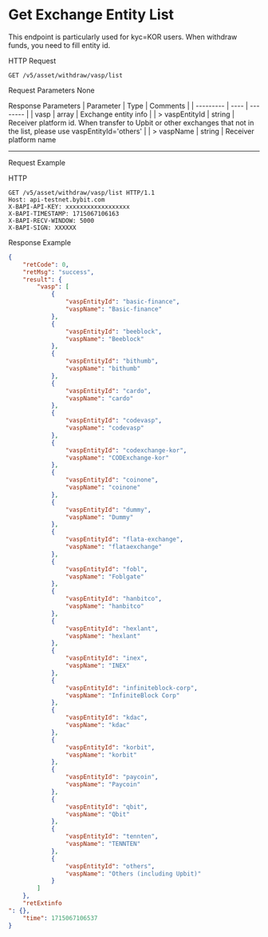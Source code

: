 # Get Exchange Entity List
This endpoint is particularly used for kyc=KOR users. When withdraw funds, you need to fill entity id.


HTTP Request
```http
GET /v5/asset/withdraw/vasp/list
```

Request Parameters
None



Response Parameters
| Parameter | Type | Comments |
| --------- | ---- | -------- |
| vasp | array | Exchange entity info |
| > vaspEntityId | string |	Receiver platform id. When transfer to Upbit or other exchanges that not in the list, please use vaspEntityId='others' |
| > vaspName  | string |	Receiver platform name

---

Request Example

HTTP
 
  
```http
GET /v5/asset/withdraw/vasp/list HTTP/1.1
Host: api-testnet.bybit.com
X-BAPI-API-KEY: xxxxxxxxxxxxxxxxxx
X-BAPI-TIMESTAMP: 1715067106163
X-BAPI-RECV-WINDOW: 5000
X-BAPI-SIGN: XXXXXX
```

Response Example
```json
{
    "retCode": 0,
    "retMsg": "success",
    "result": {
        "vasp": [
            {
                "vaspEntityId": "basic-finance",
                "vaspName": "Basic-finance"
            },
            {
                "vaspEntityId": "beeblock",
                "vaspName": "Beeblock"
            },
            {
                "vaspEntityId": "bithumb",
                "vaspName": "bithumb"
            },
            {
                "vaspEntityId": "cardo",
                "vaspName": "cardo"
            },
            {
                "vaspEntityId": "codevasp",
                "vaspName": "codevasp"
            },
            {
                "vaspEntityId": "codexchange-kor",
                "vaspName": "CODExchange-kor"
            },
            {
                "vaspEntityId": "coinone",
                "vaspName": "coinone"
            },
            {
                "vaspEntityId": "dummy",
                "vaspName": "Dummy"
            },
            {
                "vaspEntityId": "flata-exchange",
                "vaspName": "flataexchange"
            },
            {
                "vaspEntityId": "fobl",
                "vaspName": "Foblgate"
            },
            {
                "vaspEntityId": "hanbitco",
                "vaspName": "hanbitco"
            },
            {
                "vaspEntityId": "hexlant",
                "vaspName": "hexlant"
            },
            {
                "vaspEntityId": "inex",
                "vaspName": "INEX"
            },
            {
                "vaspEntityId": "infiniteblock-corp",
                "vaspName": "InfiniteBlock Corp"
            },
            {
                "vaspEntityId": "kdac",
                "vaspName": "kdac"
            },
            {
                "vaspEntityId": "korbit",
                "vaspName": "korbit"
            },
            {
                "vaspEntityId": "paycoin",
                "vaspName": "Paycoin"
            },
            {
                "vaspEntityId": "qbit",
                "vaspName": "Qbit"
            },
            {
                "vaspEntityId": "tennten",
                "vaspName": "TENNTEN"
            },
            {
                "vaspEntityId": "others",
                "vaspName": "Others (including Upbit)"
            }
        ]
    },
    "retExtinfo
": {},
    "time": 1715067106537
}
```

